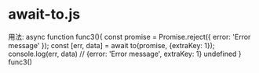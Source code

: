 ﻿# await-to.js
 用法:
async function func3(){
	const promise = Promise.reject({ error: 'Error message' });
	const [err, data] = await to(promise, {extraKey: 1});
	console.log(err, data)
	// {error: 'Error message', extraKey: 1}  undefined
}
func3()
